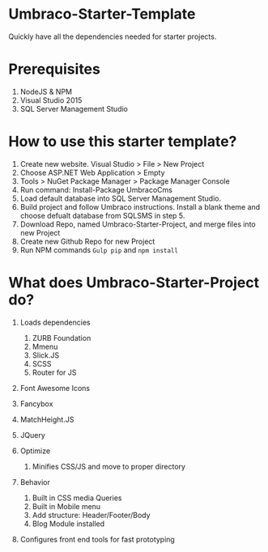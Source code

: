 # Umbraco-Starter-Template
Quickly have all the dependencies needed for starter projects.

# Prerequisites
1. NodeJS & NPM
2. Visual Studio 2015
3. SQL Server Management Studio

# How to use this starter template?
1. Create new website. Visual Studio > File > New Project
2. Choose ASP.NET Web Application > Empty
3. Tools > NuGet Package Manager > Package Manager Console
4. Run command: Install-Package UmbracoCms
5. Load default database into SQL Server Management Studio.
6. Build project and follow Umbraco instructions. Install a blank theme and choose defualt database from SQLSMS in step 5.
7. Download Repo, named Umbraco-Starter-Project, and merge files into new Project
8. Create new Github Repo for new Project
9. Run NPM commands `Gulp pip` and `npm install`

# What does Umbraco-Starter-Project do?
1. Loads dependencies
	1. ZURB Foundation
	2. Mmenu
	3. Slick.JS
	4. SCSS
	5. Router for JS
  6. Font Awesome Icons
  7. Fancybox
  8. MatchHeight.JS
  9. JQuery
  
2. Optimize 
	1. Minifies CSS/JS and move to proper directory

3. Behavior
	1. Built in CSS media Queries
	2. Built in Mobile menu
	3. Add structure: Header/Footer/Body
	4. Blog Module installed
  5. Configures front end tools for fast prototyping
